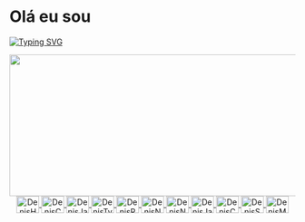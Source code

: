 # Olá eu sou
[![Typing SVG](https://readme-typing-svg.demolab.com?font=Fira+Code&weight=600&size=30&pause=1000&color=F7A629&random=true&width=435&lines=Denis+Scarabelli;Engenheiro+de+Software;Desenvolvedor+Full-stack)](https://git.io/typing-svg)

<di>
  <a href="https://github.com/DenisCDev">
  <img height="250em" width="1000em"src="https://github-readme-stats.vercel.app/api/top-langs/?username=deniscdev&layout=compact&langs_count=7&theme=transparent&"/>
</div>

<div align="center">
  <img align="center" alt="DenisHTML" height="30" width="40" src="https://cdn.jsdelivr.net/gh/devicons/devicon/icons/html5/html5-original.svg">
  <img align="center" alt="DenisCSS" height="30" width="40" src="https://cdn.jsdelivr.net/gh/devicons/devicon/icons/css3/css3-original.svg">
  <img align="center" alt="DenisJavaScript" height="30" width="40" src="https://cdn.jsdelivr.net/gh/devicons/devicon/icons/javascript/javascript-original.svg">
  <img align="center" alt="DenisTypeScript" height="30" width="40" src="https://cdn.jsdelivr.net/gh/devicons/devicon/icons/typescript/typescript-original.svg">
  <img align="center" alt="DenisReact" height="30" width="40" src="https://cdn.jsdelivr.net/gh/devicons/devicon/icons/react/react-original.svg">
  <img align="center" alt="DenisNext" height="30" width="40" src="https://cdn.jsdelivr.net/gh/devicons/devicon/icons/nextjs/nextjs-original.svg">
  <img align="center" alt="DenisNode" height="30" width="40" src="https://cdn.jsdelivr.net/gh/devicons/devicon/icons/nodejs/nodejs-original.svg">
  <img align="center" alt="DenisJava" height="30" width="40" src="https://cdn.jsdelivr.net/gh/devicons/devicon/icons/java/java-original.svg">
   <img align="center" alt="DenisC" height="30" width="40" src="https://cdn.jsdelivr.net/gh/devicons/devicon/icons/c/c-original.svg">
  <img align="center" alt="DenisSQL" height="30" width="40" src="https://cdn.jsdelivr.net/gh/devicons/devicon/icons/mysql/mysql-original.svg">
  <img align="center" alt="DenisMongoDB" height="30" width="40" src="https://cdn.jsdelivr.net/gh/devicons/devicon/icons/mongodb/mongodb-original.svg">
</div>

  
  ##
